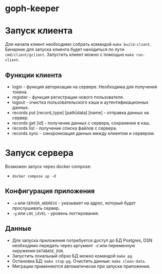 # goph-keeper

# Запуск клиента
Для начала клиент необходимо собрать командой `make build-client`.
Бинарник для запуска клиента будет находиться по пути `cmd/client/gclient`.
Запустить клиент можно с помощью `make run-client`.

## Функции клиента

- login - функция авторизации на сервере. Необходима для получения токена.
- register - функция регистрации нового пользователя.
- logout - очистка пользовательского кэша и аутентификационных данных.
- records put [record_type] [path|data] [name] - отправка данных на сервер.
- records get [id] - получение данных с сервера, сохранение в кэш.
- records list - получение списка файлов с сервера.
- records sync - синхронизация данных между клиентом и сервером.

# Запуск сервера
Возможен запуск через docker compose:
- `docker compose up -d`

## Конфигурация приложения
- `-a` или `SERVER_ADDRESS` - указывает на адрес, который будет прослушивать сервер.
- `-g` или `LOG_LEVEL` - уровень логгирования.

## Данные
- Для запуска приложения потребуется доступ до БД Postgres, DSN необходимо передать через аргумент `-d` или переменную окружения `DATABASE_DSN`.
- Запустить локальный образ БД можно командой `make pg`.
- Остановка БД: `make stop-pg`. Очистить данные: `make clean-data`.
- Миграции применяются автоматически при запуске приложения.
